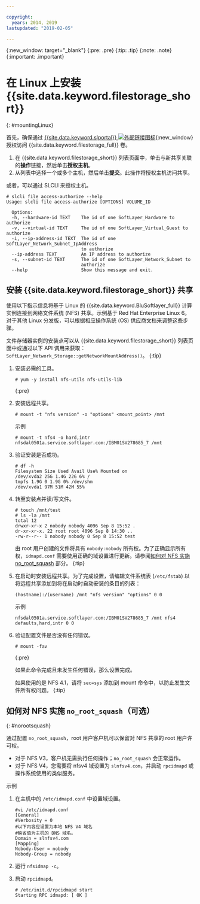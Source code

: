 ```yaml
---

copyright:
  years: 2014, 2019
lastupdated: "2019-02-05"

---
```

{:new_window: target="_blank"}
{:pre: .pre}
{:tip: .tip}
{:note: .note}
{:important: .important}

# 在 Linux 上安装 {{site.data.keyword.filestorage_short}}
{: #mountingLinux}

首先，确保通过 [{{site.data.keyword.slportal}} ![外部链接图标](../../icons/launch-glyph.svg "外部链接图标")](https://control.softlayer.com/){:new_window} 授权访问 {{site.data.keyword.filestorage_full}} 卷。

1. 在 {{site.data.keyword.filestorage_short}} 列表页面中，单击与新共享关联的**操作**链接，然后单击**授权主机**。
2. 从列表中选择一个或多个主机，然后单击**提交**。此操作将授权主机访问共享。

或者，可以通过 SLCLI 来授权主机。
```
# slcli file access-authorize --help
Usage: slcli file access-authorize [OPTIONS] VOLUME_ID

  Options:
  -h, --hardware-id TEXT    The id of one SoftLayer_Hardware to authorize
  -v, --virtual-id TEXT     The id of one SoftLayer_Virtual_Guest to authorize
  -i, --ip-address-id TEXT  The id of one SoftLayer_Network_Subnet_IpAddress
                            to authorize
  --ip-address TEXT         An IP address to authorize
  -s, --subnet-id TEXT      The id of one SoftLayer_Network_Subnet to
                            authorize
  --help                    Show this message and exit.
```

## 安装 {{site.data.keyword.filestorage_short}} 共享

使用以下指示信息将基于 Linux 的 {{site.data.keyword.BluSoftlayer_full}} 计算实例连接到网络文件系统 (NFS) 共享。示例基于 Red Hat Enterprise Linux 6。对于其他 Linux 分发版，可以根据相应操作系统 (OS) 供应商文档来调整这些步骤。

文件存储器实例的安装点可以从 {{site.data.keyword.filestorage_short}} 列表页面中或通过以下 API 调用来获取：`SoftLayer_Network_Storage::getNetworkMountAddress()`。
{:tip}

1. 安装必需的工具。
   ```
   # yum -y install nfs-utils nfs-utils-lib
   ```
   {:pre}

2. 安装远程共享。
   ```
   # mount -t "nfs version" -o "options" <mount_point> /mnt
   ```

   示例
   ```
   # mount -t nfs4 -o hard,intr
   nfsdal0501a.service.softlayer.com:/IBM01SV278685_7 /mnt
   ```

3. 验证安装是否成功。
   ```
   # df -h
   Filesystem Size Used Avail Use% Mounted on
   /dev/xvda2 25G 1.4G 22G 6% /
   tmpfs 1.9G 0 1.9G 0% /dev/shm
   /dev/xvda1 97M 51M 42M 55%
   ```

4. 转至安装点并读/写文件。
   ```
   # touch /mnt/test
   # ls -la /mnt
   total 12
   drwxr-xr-x 2 nobody nobody 4096 Sep 8 15:52 .
   dr-xr-xr-x. 22 root root 4096 Sep 8 14:30 ..
   -rw-r--r-- 1 nobody nobody 0 Sep 8 15:52 test
   ```

   由 root 用户创建的文件将具有 `nobody:nobody` 所有权。为了正确显示所有权，`idmapd.conf` 需要使用正确的域设置进行更新。请参阅[如何对 NFS 实施 no_root_squash](#norootsquash) 部分。
   {:tip}

5. 在启动时安装远程共享。为了完成设置，请编辑文件系统表 (`/etc/fstab`) 以将远程共享添加到将在启动时自动安装的条目的列表：

   ```
   (hostname):/(username) /mnt "nfs version" "options" 0 0
   ```

   示例

   ```
   nfsdal0501a.service.softlayer.com:/IBM01SV278685_7 /mnt nfs4 defaults,hard,intr 0 0
   ```

6. 验证配置文件是否没有任何错误。

   ```
   # mount -fav
   ```
   {:pre}

   如果此命令完成且未发生任何错误，那么设置完成。

   如果使用的是 NFS 4.1，请将 `sec=sys` 添加到 mount 命令中，以防止发生文件所有权问题。
   {:tip}


## 如何对 NFS 实施 `no_root_squash`（可选）
{: #norootsquash}

通过配置 `no_root_squash`，root 用户客户机可以保留对 NFS 共享的 root 用户许可权。
- 对于 NFS V3，客户机无需执行任何操作；`no_root_squash` 会正常运作。
- 对于 NFS V4，您需要将 nfsv4 域设置为 `slnfsv4.com`，并启动 `rpcidmapd` 或操作系统使用的类似服务。

示例

1. 在主机中的 `/etc/idmapd.conf` 中设置域设置。

   ```
   #vi /etc/idmapd.conf
   [General]
   #Verbosity = 0
   #以下内容应设置为本地 NFS V4 域名
   #缺省值为主机的 DNS 域名。
   Domain = slnfsv4.com
   [Mapping]
   Nobody-User = nobody
   Nobody-Group = nobody
   ```

2. 运行 `nfsidmap -c`。
3. 启动 `rpcidmapd`。
   ```
   # /etc/init.d/rpcidmapd start
   Starting RPC idmapd: [ OK ]
   ```
